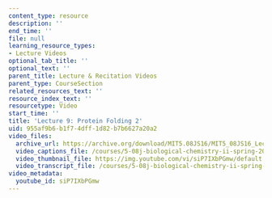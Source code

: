 ```yaml
---
content_type: resource
description: ''
end_time: ''
file: null
learning_resource_types:
- Lecture Videos
optional_tab_title: ''
optional_text: ''
parent_title: Lecture & Recitation Videos
parent_type: CourseSection
related_resources_text: ''
resource_index_text: ''
resourcetype: Video
start_time: ''
title: 'Lecture 9: Protein Folding 2'
uid: 955af9b6-b1f7-4dff-1d82-b7b6627a20a2
video_files:
  archive_url: https://archive.org/download/MIT5.08JS16/MIT5_08JS16_Lecture_09_300k.mp4
  video_captions_file: /courses/5-08j-biological-chemistry-ii-spring-2016/713fbb0c99c2576a928cd5b6a73443fe_siP7IXbPGmw.vtt
  video_thumbnail_file: https://img.youtube.com/vi/siP7IXbPGmw/default.jpg
  video_transcript_file: /courses/5-08j-biological-chemistry-ii-spring-2016/192c2ce1a4d3c2af740033cb31449c46_siP7IXbPGmw.pdf
video_metadata:
  youtube_id: siP7IXbPGmw
---
```

